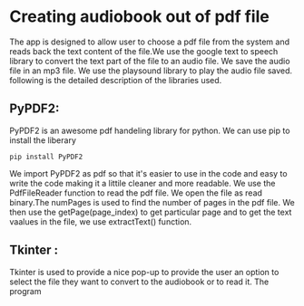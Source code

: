 # Creating audiobook out of  pdf file
The app is designed to allow user to choose a pdf file from the system and reads back the text content of the file.We use the google text to speech library to convert the text part of the file to an audio file. We save the audio file in an mp3 file. We use the playsound library to play the audio file saved.
following is the detailed description of the libraries used.
## PyPDF2:
PyPDF2 is an awesome pdf handeling library for python. We can use pip to install the liberary
``` 
pip install PyPDF2
```
We import PyPDF2 as pdf so that it's easier to use in the code and easy to write the code making it a littile cleaner and more readable.
We use the PdfFileReader function to read the pdf file. We open the file as read binary.The numPages is used to find the number of pages in the pdf file. We then use the getPage(page_index) to get particular page and to get the text vaalues in the file, we use extractText() function.
<br/>
## Tkinter :
Tkinter is used to provide a nice pop-up to provide the user an option to select the file they want to convert to the audiobook or to read it.
The program 
